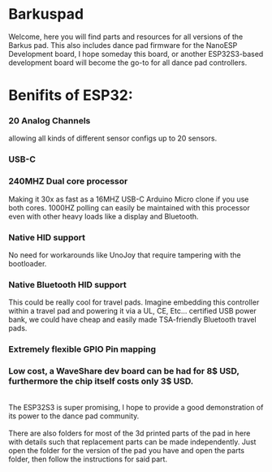 # Barkuspad
Welcome, here you will find parts and resources for all versions of the Barkus pad. This also includes dance pad firmware for the NanoESP Development board, I hope someday this board, or another ESP32S3-based development board will become the go-to for all dance pad controllers.

# Benifits of ESP32:
### 20 Analog Channels
allowing all kinds of different sensor configs up to 20 sensors.
### USB-C
### 240MHZ Dual core processor
Making it 30x as fast as a 16MHZ USB-C Arduino Micro clone if you use both cores. 1000HZ polling can easily be maintained with this processor even with other heavy loads like a display and Bluetooth. 
### Native HID support
No need for workarounds like UnoJoy that require tampering with the bootloader.
### Native Bluetooth HID support
This could be really cool for travel pads. Imagine embedding this controller within a travel pad and powering it via a UL, CE, Etc... certified USB power bank, we could have cheap and easily made TSA-friendly Bluetooth travel pads.
### Extremely flexible GPIO Pin mapping
### Low cost, a WaveShare dev board can be had for 8$ USD, furthermore the chip itself costs only 3$ USD.
<br>
The ESP32S3 is super promising, I hope to provide a good demonstration of its power to the dance pad community.
<br><br>
There are also folders for most of the 3d printed parts of the pad in here with details such that replacement parts can be made independently. Just open the folder for the version of the pad you have and open the parts folder, then follow the instructions for said part.

